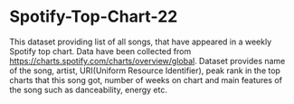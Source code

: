 # Spotify-Top-Chart-22

This dataset providing list of all songs, that have appeared in a weekly Spotify top chart.
Data have been collected from https://charts.spotify.com/charts/overview/global.
Dataset provides name of the song, artist, URI(Uniform Resource Identifier), peak rank in the top charts that this song got, number of weeks on chart and main features of the song such as danceability, energy etc.
